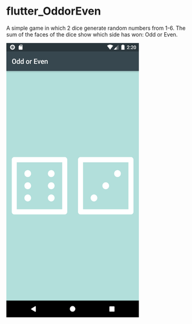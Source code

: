 # flutter_OddorEven
A simple game in which 2 dice generate random numbers from 1-6. The sum of the faces of the dice show which side has won: Odd or Even.

<img src="flutter_OddorEven/images/oddoreven.png" width="350" height="722">
